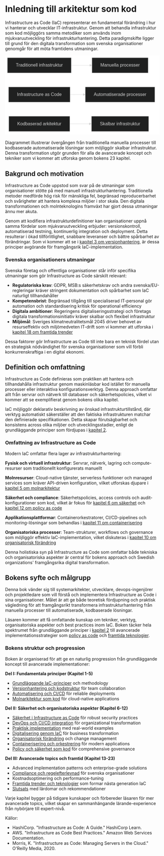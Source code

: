 # Inledning till arkitektur som kod

Infrastructure as Code (IaC) representerar en fundamental förändring i hur vi hanterar och utvecklar IT-infrastruktur. Genom att behandla infrastruktur som kod möjliggörs samma metodiker som används inom mjukvaruutveckling för infrastrukturhantering. Detta paradigmskifte ligger till grund för den digitala transformation som svenska organisationer genomgår för att möta framtidens utmaningar.

![Inledning till arkitektur som kod](images/diagram_01_inledning.png)

Diagrammet illustrerar övergången från traditionella manuella processer till kodbaserade automatiserade lösningar som möjliggör skalbar infrastruktur. Denna transformation utgör grunden för alla de avancerade koncept och tekniker som vi kommer att utforska genom bokens 23 kapitel.

## Bakgrund och motivation

Infrastructure as Code uppstod som svar på de utmaningar som organisationer stötte på med manuell infrastrukturhantering. Traditionella metoder medförde hög risk för mänskliga fel, begränsad reproducerbarhet och svårigheter att hantera komplexa miljöer i stor skala. Den digitala transformationen och molnteknologins framväxt har gjort dessa utmaningar ännu mer akuta.

Genom att kodifiera infrastrukturdefinitioner kan organisationer uppnå samma fördelar som mjukvaruutveckling erbjuder: versionskontroll, automatiserad testning, kontinuerlig integration och deployment. Detta resulterar i ökad tillförlitlighet, snabbare leveranser och bättre spårbarhet av förändringar. Som vi kommer att se i [kapitel 3 om versionhantering](03_kapitel2.md), är dessa principer avgörande för framgångsrik IaC-implementation.

### Svenska organisationers utmaningar

Svenska företag och offentliga organisationer står inför specifika utmaningar som gör Infrastructure as Code särskilt relevant:

- **Regulatoriska krav**: GDPR, MSB:s säkerhetskrav och andra svenska/EU-regleringar kräver stringent dokumentation och spårbarhet som IaC naturligt tillhandahåller
- **Kompetensbrist**: Begränsad tillgång till specialiserad IT-personal gör automation och standardisering kritisk för operational efficiency
- **Digitala ambitioner**: Regeringens digitaliseringsstrategi och företags digitala transformationsinitiativ kräver skalbar och flexibel infrastruktur
- **Miljömål**: Sveriges klimatneutralitetsmål 2045 driver behovet av resurseffektiv och miljömedveten IT-drift som vi kommer att utforska i [kapitel 18 om framtida trender](19_kapitel18.md)

Dessa faktorer gör Infrastructure as Code till inte bara en teknisk fördel utan en strategisk nödvändighet för svenska organisationer som vill förbli konkurrenskraftiga i en digital ekonomi.

## Definition och omfattning

Infrastructure as Code definieras som praktiken att hantera och tillhandahålla infrastruktur genom maskinläsbar kod istället för manuella processer eller interaktiva konfigurationsverktyg. Denna approach omfattar allt från servrar och nätverk till databaser och säkerhetspolicies, vilket vi kommer att se exemplifierat genom bokens olika kapitel.

IaC möjliggör deklarativ beskrivning av önskad infrastrukturtillstånd, där verktyg automatiskt säkerställer att den faktiska infrastrukturen matchar den definierade specifikationen. Detta skapar förutsägbarhet och konsistens across olika miljöer och utvecklingsstadier, enligt de grundläggande principer som fördjupas i [kapitel 2](02_kapitel1.md).

### Omfattning av Infrastructure as Code

Modern IaC omfattar flera lager av infrastrukturhantering:

**Fysisk och virtuell infrastruktur**: Servrar, nätverk, lagring och compute-resurser som traditionellt konfigurerats manuellt

**Molnresurser**: Cloud-native tjänster, serverless funktioner och managed services som kräver API-driven konfiguration, vilket utforskas djupare i [kapitel 5 om molnarkitektur](05_kapitel4.md)

**Säkerhet och compliance**: Säkerhetspolicies, access controls och audit-konfigurationer som kod, vilket är fokus för [kapitel 6 om säkerhet](06_kapitel5.md) och [kapitel 12 om policy as code](12_kapitel11.md)

**Applikationsplattformar**: Containerorkestratorer, CI/CD-pipelines och monitoring-lösningar som behandlas i [kapitel 11 om containerisering](11_kapitel10.md)

**Organisatoriska processer**: Team-strukturer, workflows och governance som möjliggör effektiv IaC-implementation, vilket diskuteras i [kapitel 10 om organisatorisk förändring](10_kapitel9.md)

Denna holistiska syn på Infrastructure as Code som omfattar både tekniska och organisatoriska aspekter är central för bokens approach och Swedish organizations' framgångsrika digital transformation.

## Bokens syfte och målgrupp

Denna bok vänder sig till systemarkitekter, utvecklare, devops-ingenjörer och projektledare som vill förstå och implementera Infrastructure as Code i sina organisationer. Målet är att ge både teoretisk fördjupning och praktisk vägledning för att framgångsrikt transformera infrastrukturhantering från manuella processer till automatiserade, kodbaserade lösningar.

Läsaren kommer att få omfattande kunskap om tekniker, verktyg, organisatoriska aspekter och best practices inom IaC. Boken täcker hela spektrumet från grundläggande principer i [kapitel 2](02_kapitel1.md) till avancerade implementationsstrategier som [policy as code](12_kapitel11.md) och [framtida teknologier](19_kapitel18.md).

### Bokens struktur och progression

Boken är organiserad för att ge en naturlig progression från grundläggande koncept till avancerade implementationer:

**Del I: Fundamentala principer (Kapitel 1-5)**
- [Grundläggande IaC-principer](02_kapitel1.md) och methodology
- [Versionhantering och kodstruktur](03_kapitel2.md) för team collaboration  
- [Automatisering och CI/CD](04_kapitel3.md) för reliable deployments
- [Molnarkitektur som kod](05_kapitel4.md) för cloud-native applications

**Del II: Säkerhet och organisatoriska aspekter (Kapitel 6-12)**
- [Säkerhet i Infrastructure as Code](06_kapitel5.md) för robust security practices
- [DevOps och CI/CD integration](07_kapitel6.md) för organizational transformation
- [Praktisk implementation](08_kapitel7.md) med real-world examples
- [Digitalisering genom IaC](09_kapitel8.md) för business transformation
- [Organisatorisk förändring](10_kapitel9.md) och change management
- [Containerisering och orkestrering](11_kapitel10.md) för modern applications
- [Policy och säkerhet som kod](12_kapitel11.md) för comprehensive governance

**Del III: Avancerade topics och framtid (Kapitel 13-23)**
- Advanced implementation patterns och enterprise-grade solutions
- [Compliance och regelefterlevnad](14_kapitel13.md) för svenska organisationer
- Kostnadsoptimering och performance-tuning
- [Framtida trender och teknologier](19_kapitel18.md) som formar nästa generation IaC
- [Slutsats](21_slutsats.md) med lärdomar och rekommendationer

Varje kapitel bygger på tidigare kunskaper och förbereder läsaren för mer avancerade topics, vilket skapar en sammanhängande lärande-experience från nybörjare till expert-nivå.

Källor:
- HashiCorp. "Infrastructure as Code: A Guide." HashiCorp Learn.
- AWS. "Infrastructure as Code Best Practices." Amazon Web Services Documentation.
- Morris, K. "Infrastructure as Code: Managing Servers in the Cloud." O'Reilly Media, 2020.